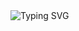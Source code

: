 
<img src="[[https://readme-typing-svg.demolab.com?font=Fira+Code&size=31&pause=1000&color=ffffff&width=435&lines=Hi%F0%9F%91%8B%2C+I'm+Candely;Welcome+to+my+Github+%F0%9F%A4%8D](https://media.wired.com/photos/593221df52d99d6b984dcdc5/master/w_1600%2Cc_limit/Baby-giphy-3.gif)https://media.wired.com/photos/593221df52d99d6b984dcdc5/master/w_1600%2Cc_limit/Baby-giphy-3.gif](https://media.wired.com/photos/593221df52d99d6b984dcdc5/master/w_1600%2Cc_limit/Baby-giphy-3.gif)https://media.wired.com/photos/593221df52d99d6b984dcdc5/master/w_1600%2Cc_limit/Baby-giphy-3.gif" alt="Typing SVG" />
